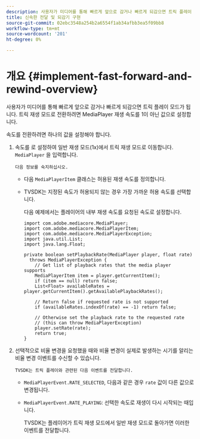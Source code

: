 ```yaml
---
description: 사용자가 미디어를 통해 빠르게 앞으로 감거나 빠르게 되감으면 트릭 플레이 모드가 됩니다. 트릭 재생 모드로 전환하려면 MediaPlayer 재생 속도를 1이 아닌 값으로 설정합니다.
title: 신속한 전달 및 되감기 구현
source-git-commit: 02ebc3548a254b2a6554f1ab34afbb3ea5f09bb8
workflow-type: tm+mt
source-wordcount: '201'
ht-degree: 0%

---
```


# 개요 {#implement-fast-forward-and-rewind-overview}

사용자가 미디어를 통해 빠르게 앞으로 감거나 빠르게 되감으면 트릭 플레이 모드가 됩니다. 트릭 재생 모드로 전환하려면 MediaPlayer 재생 속도를 1이 아닌 값으로 설정합니다.

속도를 전환하려면 하나의 값을 설정해야 합니다.

1. 속도를 로 설정하여 일반 재생 모드(1x)에서 트릭 재생 모드로 이동합니다. `MediaPlayer` 을 입력합니다.

       다음 정보를 숙지하십시오.
   
   * 다음 `MediaPlayerItem` 클래스는 허용된 재생 속도를 정의합니다.
   * TVSDK는 지정된 속도가 허용되지 않는 경우 가장 가까운 허용 속도를 선택합니다.

     다음 예제에서는 플레이어의 내부 재생 속도를 요청된 속도로 설정합니다.

     ```
     import com.adobe.mediacore.MediaPlayer; 
     import com.adobe.mediacore.MediaPlayerItem; 
     import com.adobe.mediacore.MediaPlayerException; 
     import java.util.List; 
     import java.lang.Float; 
     
     private boolean setPlaybackRate(MediaPlayer player, float rate)  
       throws MediaPlayerException { 
         // Get list of playback rates that the media player supports 
         MediaPlayerItem item = player.getCurrentItem(); 
         if (item == null) return false; 
         List<Float> availableRates = player.getCurrentItem().getAvailablePlaybackRates(); 
     
         // Return false if requested rate is not supported 
         if (availableRates.indexOf(rate) == -1) return false; 
     
         // Otherwise set the playback rate to the requested rate  
         // (this can throw MediaPlayerException) 
         player.setRate(rate); 
         return true; 
     }
     ```

1. 선택적으로 비율 변경을 요청했을 때와 비율 변경이 실제로 발생하는 시기를 알리는 비율 변경 이벤트를 수신할 수 있습니다.

       TVSDK는 트릭 플레이와 관련된 다음 이벤트를 전달합니다.
   
   * `MediaPlayerEvent.RATE_SELECTED`, 다음과 같은 경우 `rate` 값이 다른 값으로 변경됩니다.

   * `MediaPlayerEvent.RATE_PLAYING`: 선택한 속도로 재생이 다시 시작되는 때입니다.

     TVSDK는 플레이어가 트릭 재생 모드에서 일반 재생 모드로 돌아가면 이러한 이벤트를 전달합니다.
